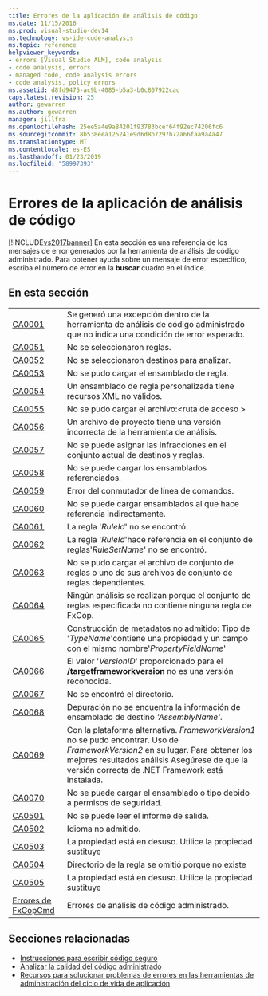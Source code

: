 ```yaml
---
title: Errores de la aplicación de análisis de código
ms.date: 11/15/2016
ms.prod: visual-studio-dev14
ms.technology: vs-ide-code-analysis
ms.topic: reference
helpviewer_keywords:
- errors [Visual Studio ALM], code analysis
- code analysis, errors
- managed code, code analysis errors
- code analysis, policy errors
ms.assetid: d8fd9475-ac9b-4085-b5a3-b0c807922cac
caps.latest.revision: 25
author: gewarren
ms.author: gewarren
manager: jillfra
ms.openlocfilehash: 25ee5a4e9a84201f93783bcef64f92ec74206fc6
ms.sourcegitcommit: 8b538eea125241e9d6d8b7297b72a66faa9a4a47
ms.translationtype: MT
ms.contentlocale: es-ES
ms.lasthandoff: 01/23/2019
ms.locfileid: "58997393"
---
```

# <a name="code-analysis-application-errors"></a>Errores de la aplicación de análisis de código
[!INCLUDE[vs2017banner](../includes/vs2017banner.md)]
En esta sección es una referencia de los mensajes de error generados por la herramienta de análisis de código administrado. Para obtener ayuda sobre un mensaje de error específico, escriba el número de error en la **buscar** cuadro en el índice.

## <a name="in-this-section"></a>En esta sección

|||
|-|-|
|[CA0001](ca0001.md)|Se generó una excepción dentro de la herramienta de análisis de código administrado que no indica una condición de error esperado.|
|[CA0051](ca0051.md)|No se seleccionaron reglas.|
|[CA0052](ca0052.md)|No se seleccionaron destinos para analizar.|
|[CA0053](ca0053.md)|No se pudo cargar el ensamblado de regla.|
|[CA0054](ca0054.md)|Un ensamblado de regla personalizada tiene recursos XML no válidos.|
|[CA0055](ca0055.md)|No se pudo cargar el archivo:\<ruta de acceso >|
|[CA0056](ca0056.md)|Un archivo de proyecto tiene una versión incorrecta de la herramienta de análisis.|
|[CA0057](ca0057.md)|No se puede asignar las infracciones en el conjunto actual de destinos y reglas.|
|[CA0058](ca0058.md)|No se puede cargar los ensamblados referenciados.|
|[CA0059](ca0059.md)|Error del conmutador de línea de comandos.|
|[CA0060](ca0060.md)|No se puede cargar ensamblados al que hace referencia indirectamente.|
|[CA0061](ca0061.md)|La regla '*RuleId*' no se encontró.|
|[CA0062](ca0062.md)|La regla '*RuleId*'hace referencia en el conjunto de reglas'*RuleSetName*' no se encontró.|
|[CA0063](ca0063.md)|No se pudo cargar el archivo de conjunto de reglas o uno de sus archivos de conjunto de reglas dependientes.|
|[CA0064](ca0064.md)|Ningún análisis se realizan porque el conjunto de reglas especificada no contiene ninguna regla de FxCop.|
|[CA0065](ca0065.md)|Construcción de metadatos no admitido: Tipo de '*TypeName*'contiene una propiedad y un campo con el mismo nombre'*PropertyFieldName*'|
|[CA0066](ca0066.md)|El valor '*VersionID*' proporcionado para el **/targetframeworkversion** no es una versión reconocida.|
|[CA0067](ca0067.md)|No se encontró el directorio.|
|[CA0068](ca0068.md)|Depuración no se encuentra la información de ensamblado de destino *'AssemblyName'*.|
|[CA0069](ca0069.md)|Con la plataforma alternativa. *FrameworkVersion1* no se pudo encontrar. Uso de *FrameworkVersion2* en su lugar. Para obtener los mejores resultados análisis Asegúrese de que la versión correcta de .NET Framework está instalada.|
|[CA0070](ca0070.md)|No se puede cargar el ensamblado o tipo debido a permisos de seguridad.|
|[CA0501](ca0501.md)|No se puede leer el informe de salida.|
|[CA0502](ca0502.md)|Idioma no admitido.|
|[CA0503](ca0503.md)|La propiedad está en desuso. Utilice la propiedad sustituye|
|[CA0504](ca0504.md)|Directorio de la regla se omitió porque no existe|
|[CA0505](ca0505.md)|La propiedad está en desuso. Utilice la propiedad sustituye|
|[Errores de FxCopCmd](fxcopcmd-errors.md)|Errores de análisis de código administrado.|

## <a name="related-sections"></a>Secciones relacionadas

- [Instrucciones para escribir código seguro](http://msdn.microsoft.com/9892fd19-45cd-44b6-9fa8-10f1b5cb6ea4)
- [Analizar la calidad del código administrado](../code-quality/analyzing-managed-code-quality-by-using-code-analysis.md)
- [Recursos para solucionar problemas de errores en las herramientas de administración del ciclo de vida de aplicación](http://msdn.microsoft.com/library/76ca8f76-1e2d-4b55-89e2-bd59e4abe74c)
